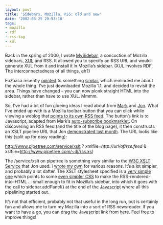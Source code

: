 ```yaml
---
layout: post
title: 'Sidebars, Mozilla, RSS: old and new'
date: '2002-08-29 20:53:18'
tags:
- mozilla
- rdf
- rss-tag
- xul
---
```



Back in the spring of 2000, I wrote [MySidebar](/~dj/cgi-bin/mysidebar.pl "re-animated non-working bit of reminiscence"), a concoction of Mozilla sidebars, [XUL](http://www.xulplanet.com/) and RSS. It allowed you to specify an RSS URL and would generate XUL from it and install it in Mozilla’s sidebar. (XUL involves RDF. The interconnectedness of all things, eh?)

Fozbaca recently [pointed](http://fozbaca.org/archives/2002_08_17.shtml#002612) to something [similar](http://www.theonering.net/staff/corvar/software/mozilla.html), which reminded me about the whole thing. I’ve just downloaded Mozilla 1.1, and decided to revisit the area. Things have changed – you can now plonk straight HTML into the sidebar, rather than have to use XUL. Mmmm.

So, I’ve had a bit of fun glueing ideas I read about from [Mark](http://diveintomark.org/) and [Jon](http://udell.roninhouse.com/). What I’ve ended up with is a Mozilla toolbar button that you can click while viewing a weblog that [points to its own RSS feed](/qmacro/blog/2002/May/31#htmllink). The button’s link is to Javascript, adapted from Mark’s [auto-subscribe bookmarklet](http://diveintomark.org/archives/2002/05/31.html#more_on_rss_autodiscovery). On discovering an RSS feed (and the title of the blog page), it then constructs an XSLT pipeline URL that Jon [demonstrated last month](http://weblog.infoworld.com/udell/2002/07/17.html#a341). The URL looks like this (split up for easy reading):

http://www.pipetree.com/service/xslt ? xmlfile=*http://url/of/rss.feed* & xslfile=http://www.pipetree.com/~dj/rss.xsl

The /service/xslt on pipetree is something very similar to the [W3C XSLT Service](http://www.w3.org/2001/05/xslt) that Jon used. I [wrote my own](/~dj/XSLT.pm) for various reasons. It’s a lot simpler, and probably a lot dafter. The XSLT stylesheet specified is a [very simple one](/~dj/rss.xsl) which points to some [even simpler CSS](/~dj/rss.css) to make the RSS-rendered-into-HTML … small enough to fit in Mozilla’s sidebar, into which it goes with the call to sidebar.addPanel() at the end of the [Javascript](/~dj/addtosidebar.js) where all this pipelining started out.

It’s not that efficient, probably not that useful in the long run, but is certainly fun and allows me to turn my Mozilla into a sort of RSS newsreader. If you want to have a go, you can drag the Javascript link from [here](/~dj/sidebar.html). Feel free to improve things!


